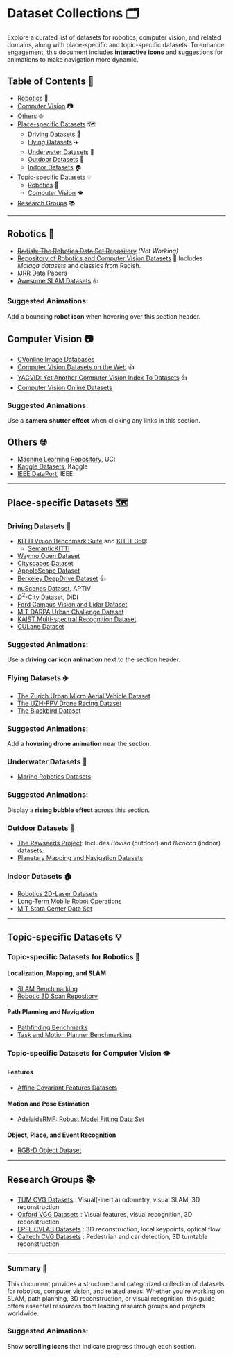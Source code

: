 # Dataset Collections :card_index_dividers:

Explore a curated list of datasets for robotics, computer vision, and related domains, along with place-specific and topic-specific datasets. To enhance engagement, this document includes **interactive icons** and suggestions for animations to make navigation more dynamic.

## Table of Contents :bookmark_tabs:

* [Robotics](#robotics) :robot:
* [Computer Vision](#computer-vision) :camera:
* [Others](#others) :globe_with_meridians:
* [Place-specific Datasets](#place-specific-datasets) :world_map:
  * [Driving Datasets](#driving-datasets) :car:
  * [Flying Datasets](#flying-datasets) :airplane:
  * [Underwater Datasets](#underwater-datasets) :ocean:
  * [Outdoor Datasets](#outdoor-datasets) :evergreen_tree:
  * [Indoor Datasets](#indoor-datasets) :house:
* [Topic-specific Datasets](#topic-specific-datasets) :bulb:
  * [Robotics](#topic-specific-datasets-for-robotics) :wrench:
  * [Computer Vision](#topic-specific-datasets-for-computer-vision) :eye:
* [Research Groups](#research-groups) :books:

---

## Robotics :robot:

* ~~[Radish: The Robotics Data Set Repository](http://radish.sourceforge.net/)~~ *(Not Working)*
* [Repository of Robotics and Computer Vision Datasets](https://www.mrpt.org/robotics_datasets) :memo: Includes _Malaga datasets_ and classics from Radish.
* [IJRR Data Papers](http://journals.sagepub.com/topic/collections/ijr-3-datapapers/ijr)
* [Awesome SLAM Datasets](https://github.com/youngguncho/awesome-slam-datasets) :+1:

### Suggested Animations:
Add a bouncing **robot icon** when hovering over this section header.

## Computer Vision :camera:

* [CVonline Image Databases](http://homepages.inf.ed.ac.uk/rbf/CVonline/Imagedbase.htm)
* [Computer Vision Datasets on the Web](http://www.cvpapers.com/datasets.html) :+1:
* [YACVID: Yet Another Computer Vision Index To Datasets](http://riemenschneider.hayko.at/vision/dataset/) :+1:
* [Computer Vision Online Datasets](https://computervisiononline.com/datasets)

### Suggested Animations:
Use a **camera shutter effect** when clicking any links in this section.

## Others :globe_with_meridians:

* [Machine Learning Repository](http://archive.ics.uci.edu/ml), UCI
* [Kaggle Datasets](https://www.kaggle.com/datasets), Kaggle
* [IEEE DataPort](https://ieee-dataport.org/), IEEE

---

## Place-specific Datasets :world_map:

### Driving Datasets :car:

* [KITTI Vision Benchmark Suite](http://www.cvlibs.net/datasets/kitti/) and [KITTI-360](http://www.cvlibs.net/datasets/kitti-360/):
  * [SemanticKITTI](http://semantic-kitti.org/)
* [Waymo Open Dataset](https://waymo.com/open)
* [Cityscapes Dataset](https://www.cityscapes-dataset.com/)
* [AppoloScape Dataset](http://apolloscape.auto/)
* [Berkeley DeepDrive Dataset](https://bdd-data.berkeley.edu/) :+1:
* [nuScenes Dataset](https://www.nuscenes.org/), APTIV
* [$D^2$-City Dataset](https://outreach.didichuxing.com/d2city/d2city), DiDi
* [Ford Campus Vision and Lidar Dataset](http://robots.engin.umich.edu/SoftwareData/Ford)
* [MIT DARPA Urban Challenge Dataset](http://grandchallenge.mit.edu/wiki/index.php?title=PublicData)
* [KAIST Multi-spectral Recognition Dataset](https://sites.google.com/view/multispectral/)
* [CULane Dataset](https://xingangpan.github.io/projects/CULane.html)

### Suggested Animations:
Use a **driving car icon animation** next to the section header.

### Flying Datasets :airplane:

* [The Zurich Urban Micro Aerial Vehicle Dataset](http://rpg.ifi.uzh.ch/zurichmavdataset.html)
* [The UZH-FPV Drone Racing Dataset](http://rpg.ifi.uzh.ch/uzh-fpv.html)
* [The Blackbird Dataset](https://github.com/mit-fast/Blackbird-Dataset)

### Suggested Animations:
Add a **hovering drone animation** near the section.

### Underwater Datasets :ocean:

* [Marine Robotics Datasets](http://marine.acfr.usyd.edu.au/datasets/)

### Suggested Animations:
Display a **rising bubble effect** across this section.

### Outdoor Datasets :evergreen_tree:

* [The Rawseeds Project](http://www.rawseeds.org/): Includes _Bovisa_ (outdoor) and _Bicocca_ (indoor) datasets.
* [Planetary Mapping and Navigation Datasets](http://asrl.utias.utoronto.ca/datasets/)

### Indoor Datasets :house:

* [Robotics 2D-Laser Datasets](http://www.ipb.uni-bonn.de/datasets/)
* [Long-Term Mobile Robot Operations](http://robotics.researchdata.lncn.eu/)
* [MIT Stata Center Data Set](http://projects.csail.mit.edu/stata/)

---

## Topic-specific Datasets :bulb:

### Topic-specific Datasets for Robotics :wrench:

#### Localization, Mapping, and SLAM

* [SLAM Benchmarking](http://ais.informatik.uni-freiburg.de/slamevaluation/)
* [Robotic 3D Scan Repository](http://kos.informatik.uni-osnabrueck.de/3Dscans/)

#### Path Planning and Navigation

* [Pathfinding Benchmarks](http://www.movingai.com/benchmarks/)
* [Task and Motion Planner Benchmarking](http://www.neil.dantam.name/2018/rss-tmp-workshop/#benchmarks)

### Topic-specific Datasets for Computer Vision :eye:

#### Features

* [Affine Covariant Features Datasets](https://www.robots.ox.ac.uk/~vgg/data/affine/)

#### Motion and Pose Estimation

* [AdelaideRMF: Robust Model Fitting Data Set](https://cs.adelaide.edu.au/~hwong/doku.php?id=data)

#### Object, Place, and Event Recognition

* [RGB-D Object Dataset](http://rgbd-dataset.cs.washington.edu/)

---

## Research Groups :books:

* [TUM CVG Datasets](https://vision.in.tum.de/data/datasets) : Visual(-inertia) odometry, visual SLAM, 3D reconstruction
* [Oxford VGG Datasets](http://www.robots.ox.ac.uk/~vgg/data/) : Visual features, visual recognition, 3D reconstruction
* [EPFL CVLAB Datasets](https://cvlab.epfl.ch/data) : 3D reconstruction, local keypoints, optical flow
* [Caltech CVG Datasets](http://www.vision.caltech.edu/archive.html) : Pedestrian and car detection, 3D turntable reconstruction

---

### Summary :page_with_curl:
This document provides a structured and categorized collection of datasets for robotics, computer vision, and related areas. Whether you're working on SLAM, path planning, 3D reconstruction, or visual recognition, this guide offers essential resources from leading research groups and projects worldwide.

### Suggested Animations:
Show **scrolling icons** that indicate progress through each section.


